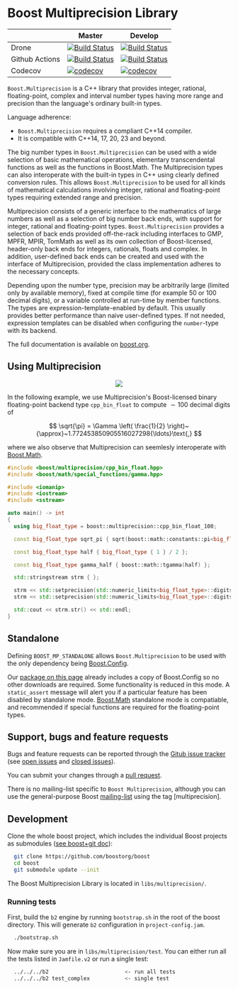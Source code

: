 Boost Multiprecision Library
============================

|                  |  Master  |   Develop   |
|------------------|----------|-------------|
| Drone            | [![Build Status](https://drone.cpp.al/api/badges/boostorg/multiprecision/status.svg?ref=refs/heads/master)](https://drone.cpp.al/boostorg/multiprecision)                      | [![Build Status](https://drone.cpp.al/api/badges/boostorg/multiprecision/status.svg)](https://drone.cpp.al/boostorg/multiprecision) |
| Github Actions   | [![Build Status](https://github.com/boostorg/multiprecision/actions/workflows/multiprecision.yml/badge.svg?branch=master)](https://github.com/boostorg/multiprecision/actions) | [![Build Status](https://github.com/boostorg/multiprecision/actions/workflows/multiprecision.yml/badge.svg?branch=develop)](https://github.com/boostorg/multiprecision/actions) |
| Codecov          | [![codecov](https://codecov.io/gh/boostorg/multiprecision/branch/master/graph/badge.svg)](https://codecov.io/gh/boostorg/multiprecision/branch/master)                         | [![codecov](https://codecov.io/gh/boostorg/multiprecision/branch/develop/graph/badge.svg)](https://codecov.io/gh/boostorg/multiprecision/branch/develop) |


`Boost.Multiprecision` is a C++ library that provides integer, rational, floating-point,
complex and interval number types having more range and precision than the language's
ordinary built-in types.

Language adherence:
  - `Boost.Multiprecision` requires a compliant C++14 compiler.
  - It is compatible with C++14, 17, 20, 23 and beyond.

The big number types in `Boost.Multiprecision` can be used with a wide selection of basic
mathematical operations, elementary transcendental functions as well as the functions in Boost.Math. The Multiprecision types can
also interoperate with the built-in types in C++ using clearly defined conversion rules. This allows `Boost.Multiprecision` to be
used for all kinds of mathematical calculations involving integer, rational and floating-point types requiring extended range and precision.

Multiprecision consists of a generic interface to the mathematics of large numbers as well as a selection of big number back ends, with
support for integer, rational and floating-point types. `Boost.Multiprecision` provides a selection of back ends provided off-the-rack
including interfaces to GMP, MPFR, MPIR, TomMath as well as its own collection of Boost-licensed, header-only back ends for integers,
rationals, floats and complex. In addition, user-defined back ends can be created and used with the interface of Multiprecision,
provided the class implementation adheres to the necessary concepts.

Depending upon the number type, precision may be arbitrarily large (limited only by available memory), fixed at compile time
(for example $50$ or $100$ decimal digits), or a variable controlled at run-time by member functions.
The types are expression-template-enabled by default. This usually provides better performance than naive user-defined types.
If not needed, expression templates can be disabled when configuring the `number`-type with its backend.

The full documentation is available on [boost.org](http://www.boost.org/doc/libs/release/libs/multiprecision/index.html).

## Using Multiprecision

<p align="center">
  <a href="https://godbolt.org/z/aqGhaqdfK" alt="godbolt">
    <img src="https://img.shields.io/badge/try%20it%20on-godbolt-green" /></a>
</p>

In the following example, we use Multiprecision's Boost-licensed binary
floating-point backend type `cpp_bin_float` to compute ${\sim}100$ decimal digits of

$$
\sqrt{\pi} = \Gamma \left( \frac{1}{2} \right)~{\approx}~1.772453850905516027298{\ldots}\text{,}
$$

where we also observe that Multiprecision can seemlesly interoperate with
[Boost.Math](https://github.com/boostorg/math).

```cpp
#include <boost/multiprecision/cpp_bin_float.hpp>
#include <boost/math/special_functions/gamma.hpp>

#include <iomanip>
#include <iostream>
#include <sstream>

auto main() -> int
{
  using big_float_type = boost::multiprecision::cpp_bin_float_100;

  const big_float_type sqrt_pi { sqrt(boost::math::constants::pi<big_float_type>()) };

  const big_float_type half { big_float_type { 1 } / 2 };

  const big_float_type gamma_half { boost::math::tgamma(half) }; 

  std::stringstream strm { };

  strm << std::setprecision(std::numeric_limits<big_float_type>::digits10) << "sqrt_pi   : " << sqrt_pi << '\n';
  strm << std::setprecision(std::numeric_limits<big_float_type>::digits10) << "gamma_half: " << gamma_half;

  std::cout << strm.str() << std::endl;
}
```

## Standalone

Defining `BOOST_MP_STANDALONE` allows `Boost.Multiprecision`
to be used with the only dependency being [Boost.Config](https://github.com/boostorg/config).

Our [package on this page](https://github.com/boostorg/multiprecision/releases)
already includes a copy of Boost.Config so no other downloads are required.
Some functionality is reduced in this mode.
A `static_assert` message will alert you if a particular feature has been disabled by standalone mode.
[Boost.Math](https://github.com/boostorg/math) standalone mode is compatiable,
and recommended if special functions are required for the floating-point types.

## Support, bugs and feature requests

Bugs and feature requests can be reported through the [Gitub issue tracker](https://github.com/boostorg/multiprecision/issues)
(see [open issues](https://github.com/boostorg/multiprecision/issues) and
[closed issues](https://github.com/boostorg/multiprecision/issues?utf8=%E2%9C%93&q=is%3Aissue+is%3Aclosed)).

You can submit your changes through a [pull request](https://github.com/boostorg/multiprecision/pulls).

There is no mailing-list specific to `Boost Multiprecision`,
although you can use the general-purpose Boost [mailing-list](http://lists.boost.org/mailman/listinfo.cgi/boost-users)
using the tag [multiprecision].


## Development

Clone the whole boost project, which includes the individual Boost projects as submodules
([see boost+git doc](https://github.com/boostorg/boost/wiki/Getting-Started)):

```sh
  git clone https://github.com/boostorg/boost
  cd boost
  git submodule update --init
```

The Boost Multiprecision Library is located in `libs/multiprecision/`.

### Running tests

First, build the `b2` engine by running `bootstrap.sh` in the root of the boost directory. This will generate `b2` configuration in `project-config.jam`.

```sh
  ./bootstrap.sh
```

Now make sure you are in `libs/multiprecision/test`. You can either run all the tests listed in `Jamfile.v2` or run a single test:

```sh
  ../../../b2                        <- run all tests
  ../../../b2 test_complex           <- single test
```
